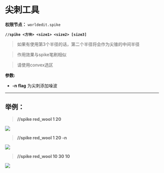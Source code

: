 
# **尖刺工具**

**权限节点：** `worldedit.spike`

**`//spike <方块> <size1> <size2> [size3]`**

> 如果有使用第3个半径的话，第二个半径将会作为尖锥的中间半径

> 作用效果与spike笔刷相似

> 请使用convex选区

**参数:**

* **-n flag** 为尖刺添加噪波

***

## **举例：**

> **//spike red_wool 1 20**

![](https://hanamizucloud.oss-cn-beijing.aliyuncs.com/img/iUsWzKg.png)

> **//spike red_wool 1 20 -n**

![](https://hanamizucloud.oss-cn-beijing.aliyuncs.com/img/6BFb7oH.png)

> **//spike red_wool 10 30 10**

![](https://hanamizucloud.oss-cn-beijing.aliyuncs.com/img/5W5yT2R.png)
